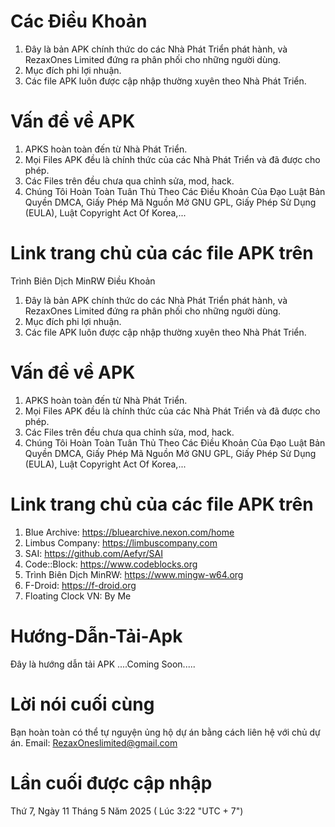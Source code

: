 # Các Điều Khoản
1. Đây là bản APK chính thức do các Nhà Phát Triển phát hành, và RezaxOnes Limited đứng ra phân phối cho những người dùng.
2. Mục đích phi lợi nhuận.
3. Các file APK luôn được cập nhập thường xuyên theo Nhà Phát Triển.
# Vấn đề về APK
1. APKS hoàn toàn đến từ Nhà Phát Triển.
2. Mọi Files APK đều là chính thức của các Nhà Phát Triển và đã được cho phép.
3. Các Files trên đều chưa qua chỉnh sửa, mod, hack.
4. Chúng Tôi Hoàn Toàn Tuân Thủ Theo Các Điều Khoản Của Đạo Luật Bản Quyền DMCA, Giấy Phép Mã Nguồn Mở GNU GPL, Giấy Phép Sử Dụng (EULA), Luật Copyright Act Of Korea,...
# Link trang chủ của các file APK trên
Trình Biên Dịch MinRW Điều Khoản
1. Đây là bản APK chính thức do các Nhà Phát Triển phát hành, và RezaxOnes Limited đứng ra phân phối cho những người dùng.
2. Mục đích phi lợi nhuận.
3. Các file APK luôn được cập nhập thường xuyên theo Nhà Phát Triển.
# Vấn đề về APK
1. APKS hoàn toàn đến từ Nhà Phát Triển.
2. Mọi Files APK đều là chính thức của các Nhà Phát Triển và đã được cho phép.
3. Các Files trên đều chưa qua chỉnh sửa, mod, hack.
4. Chúng Tôi Hoàn Toàn Tuân Thủ Theo Các Điều Khoản Của Đạo Luật Bản Quyền DMCA, Giấy Phép Mã Nguồn Mở GNU GPL, Giấy Phép Sử Dụng (EULA), Luật Copyright Act Of Korea,...
# Link trang chủ của các file APK trên
1. Blue Archive: https://bluearchive.nexon.com/home
2. Limbus Company: https://limbuscompany.com
3. SAI: https://github.com/Aefyr/SAI
4. Code::Block: https://www.codeblocks.org
5. Trình Biên Dịch MinRW: https://www.mingw-w64.org
6. F-Droid: https://f-droid.org
7. Floating Clock VN: By Me
# Hướng-Dẫn-Tải-Apk
Đây là hướng dẫn tải APK
....Coming Soon.....
# Lời nói cuối cùng
Bạn hoàn toàn có thể tự nguyện ủng hộ dự án bằng cách liên hệ với chủ dự án.
Email: RezaxOneslimited@gmail.com
# Lần cuối được cập nhập
Thứ 7, Ngày 11 Tháng 5 Năm 2025 ( Lúc 3:22 "UTC + 7")
